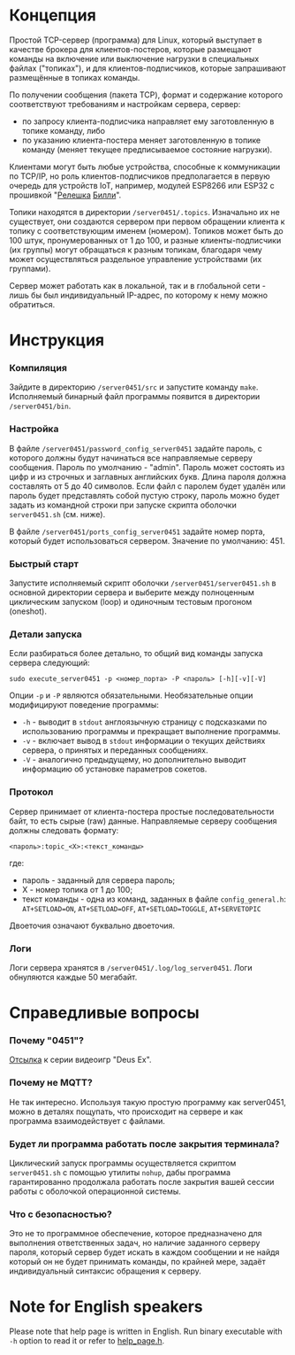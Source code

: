 # Концепция
Простой TCP-сервер (программа) для Linux, который выступает в качестве брокера
для клиентов-постеров, которые размещают команды на включение или выключение нагрузки в специальных файлах ("топиках"),
и для клиентов-подписчиков, которые запрашивают размещённые в топиках команды.

По получении сообщения (пакета TCP), формат и содержание которого соответствуют
требованиям и настройкам сервера, сервер:
- по запросу клиента-подписчика направляет ему заготовленную в топике команду, либо
- по указанию клиента-постера меняет заготовленную в топике команду (меняет текущее предписываемое состояние нагрузки).

Клиентами могут быть любые устройства, способные к коммуникации по TCP/IP, но роль клиентов-подписчиков предполагается
в первую очередь для устройств IoT, например, модулей ESP8266 или ESP32 с прошивкой 
"[Релешка](https://github.com/ErlingSigurdson/Billy_the_Relay)
[Билли](https://gitflic.ru/project/efimov-d-v/billy_the_relay)".

Топики находятся в директории `/server0451/.topics`. Изначально их не существует, они создаются сервером при первом
обращении клиента к топику с соответствующим именем (номером). Топиков может быть до 100 штук, пронумерованных
от 1 до 100, и разные клиенты-подписчики (их группы) могут обращаться к разным топикам, благодаря чему может
осуществляться раздельное управление устройствами (их группами).

Сервер может работать как в локальной, так и в глобальной сети - лишь бы был индивидуальный IP-адрес, по которому
к нему можно обратиться.


# Инструкция
### Компиляция
Зайдите в директорию `/server0451/src` и запустите команду `make`. Исполняемый бинарный файл программы появится
в директории `/server0451/bin`.

### Настройка
В файле `/server0451/password_config_server0451` задайте пароль, с которого должны будут начинаться все направляемые
серверу сообщения. Пароль по умолчанию - "admin". Пароль может состоять из цифр и из строчных и заглавных английских
букв. Длина пароля должна составлять от 5 до 40 символов. Если файл с паролем будет удалён или пароль будет представлять
собой пустую строку, пароль можно будет задать из командной строки при запуске скрипта оболочки
`server0451.sh` (см. ниже).

В файле `/server0451/ports_config_server0451` задайте номер порта, который будет использоваться сервером.
Значение по умолчанию: 451.

### Быстрый старт
Запустите исполняемый скрипт оболочки `/server0451/server0451.sh` в основной директории сервера и выберите между
полноценным циклическим запуском (loop) и одиночным тестовым прогоном (oneshot).

### Детали запуска
Если разбираться более детально, то общий вид команды запуска сервера следующий:
```
sudo execute_server0451 -p <номер_порта> -P <пароль> [-h][-v][-V] 
```
Опции `-p` и `-P` являются обязательными. Необязательные опции модифицируют поведение программы: 
- `-h` - выводит в `stdout` англоязычную страницу с подсказками по использованию программы
и прекращает выполнение программы.
- `-v` - включает вывод в `stdout` информации о текущих действиях сервера, о принятых и переданных сообщениях.
- `-V` - аналогично предыдущему, но дополнительно выводит информацию об установке параметров сокетов.

### Протокол
Сервер принимает от клиента-постера простые последовательности байт, то есть сырые (raw) данные.
Направляемые серверу сообщения должны следовать формату:

```
<пароль>:topic_<X>:<текст_команды> 
```
где:
- пароль - заданный для сервера пароль;
- X - номер топика от 1 до 100;
- текст команды - одна из команд, заданных в файле `config_general.h`: `AT+SETLOAD=ON`, `AT+SETLOAD=OFF`,
`AT+SETLOAD=TOGGLE`, `AT+SERVETOPIC`

Двоеточия означают буквально двоеточия.

### Логи
Логи сервера хранятся в `/server0451/.log/log_server0451`. Логи обнуляются каждые 50 мегабайт.


# Справедливые вопросы
### Почему "0451"?
[Отсылка](https://deusex.fandom.com/wiki/0451) к серии видеоигр "Deus Ex".

### Почему не MQTT?
Не так интересно. Используя такую простую программу как server0451, можно в деталях пощупать, что происходит
на сервере и как программа взаимодействует с файлами.

### Будет ли программа работать после закрытия терминала?
Циклический запуск программы осуществляется скриптом `server0451.sh` с помощью утилиты `nohup`, дабы программа
гарантированно продолжала работать после закрытия вашей сессии работы с оболочкой операционной системы.

### Что с безопасностью?
Это не то программное обеспечение, которое предназначено для выполнения ответственных задач, но наличие заданного
серверу пароля, который сервер будет искать в каждом сообщении и не найдя который он не будет принимать команды,
по крайней мере, задаёт индивидуальный синтаксис обращения к серверу.


# Note for English speakers
Please note that help page is written in English. Run binary executable with `-h` option to read it or refer to
[help_page.h](https://github.com/ErlingSigurdson/server0451/blob/main/src/help_page.h).
